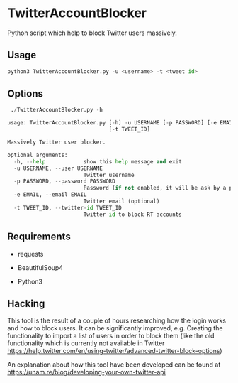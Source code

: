 # TwitterAccountBlocker
Python script which help to block Twitter users massively.



## Usage

```python
python3 TwitterAccountBlocker.py -u <username> -t <tweet id>
```



## Options
```python
 ./TwitterAccountBlocker.py -h

usage: TwitterAccountBlocker.py [-h] -u USERNAME [-p PASSWORD] [-e EMAIL]
                                [-t TWEET_ID]

Massively Twitter user blocker.

optional arguments:
  -h, --help            show this help message and exit
  -u USERNAME, --user USERNAME
                        Twitter username
  -p PASSWORD, --password PASSWORD
                        Password (if not enabled, it will be ask by a prompt)
  -e EMAIL, --email EMAIL
                        Twitter email (optional)
  -t TWEET_ID, --twitter-id TWEET_ID
                        Twitter id to block RT accounts
```



## Requirements

- requests

- BeautifulSoup4

- Python3

  

## Hacking

This tool is the result of a couple of hours researching how the login works and how to block users. It can be significantly improved, e.g. Creating the functionality to import a list of users in order to block them (like the old functionality which is currently not available in Twitter https://help.twitter.com/en/using-twitter/advanced-twitter-block-options) 

An explanation about how this tool have been developed can be found at https://unam.re/blog/developing-your-own-twitter-api
